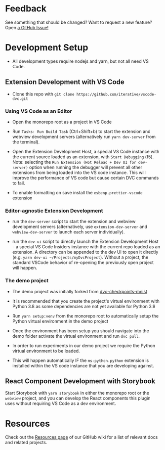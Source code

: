 # Feedback

See something that should be changed? Want to request a new feature? Open
[a GitHub Issue!](https://github.com/iterative/vscode-dvc/issues)

# Development Setup

- All development types require nodejs and yarn, but not all need VS Code.

## Extension Development with VS Code

- Clone this repo with `git clone https://github.com/iterative/vscode-dvc.git`

### Using VS Code as an Editor

- Open the monorepo root as a project in VS Code

- Run `Tasks: Run Build Task` (Ctrl+Shift+b) to start the extension and webview
  development servers (alternatively run `yarn dev-server` from the terminal).

- Open the Extension Development Host, a special VS Code instance with the
  current source loaded as an extension, with `Start Debugging` (f5). Note:
  selecting the `Run Extension (Hot Reload + Dev UI for dev-server)` option when
  running the debugger will prevent all other extensions from being loaded into
  the VS code instance. This will improve the performance of VS code but cause
  certain DVC commands to fail.

- To enable formatting on save install the `esbenp.prettier-vscode` extension

### Editor-agnostic Extension Development

- run the `dev-server` script to start the extension and webview development
  servers (alternatively, use `extension-dev-server` and `webview-dev-server` to
  launch each server individually).

- run the `dev-ui` script to directly launch the Extension Development Host - a
  special VS Code Insiders instance with the current repo loaded as an
  extension. A directory can be appended to the dev UI to open it directly (e.g.
  `yarn dev-ui ~/Projects/myDvcProject`). Without a project, the standard VSCode
  behavior of re-opening the previously open project will happen.

### The demo project

- The demo project was initially forked from
  [dvc-checkpoints-mnist](https://github.com/iterative/dvc-checkpoints-mnist/tree/make_checkpoint)

- It is recommended that you create the project's virtual environment with
  Python 3.8 as some dependencies are not yet available for Python 3.9

- Run `yarn setup:venv` from the monorepo root to automatically setup the Python
  virtual environment in the demo project

- Once the environment has been setup you should navigate into the demo folder
  activate the virtual environment and run `dvc pull`.

- In order to run experiments in our demo project we require the Python virtual
  environment to be loaded.

- This will happen automatically IF the `ms-python.python` extension is
  installed within the VS code instance that you are developing against.

## React Component Development with Storybook

Start Storybook with `yarn storybook` in either the monorepo root or the
`webview` project, and you can develop the React components this plugin uses
without requiring VS Code as a dev environment.

# Resources

Check out the
[Resources page](https://github.com/iterative/vscode-dvc/wiki/Resources) of our
GitHub wiki for a list of relevant docs and related projects.
